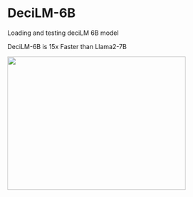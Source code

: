 # DeciLM-6B
Loading and testing deciLM 6B model

DeciLM-6B is 15x Faster than Llama2-7B


<img src="https://github.com/AarohiSingla/DeciLM-6B/assets/60029146/78a7d0f1-307d-4ea5-95ed-2d694fe0b68f" width="400" height="300">



